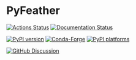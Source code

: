 # PyFeather

[![Actions Status][actions-badge]][actions-link]
[![Documentation Status][rtd-badge]][rtd-link]

[![PyPI version][pypi-version]][pypi-link]
[![Conda-Forge][conda-badge]][conda-link]
[![PyPI platforms][pypi-platforms]][pypi-link]

[![GitHub Discussion][github-discussions-badge]][github-discussions-link]

<!-- SPHINX-START -->

<!-- prettier-ignore-start -->
[actions-badge]:            https://github.com/AlecThomson/PyFeather/workflows/CI/badge.svg
[actions-link]:             https://github.com/AlecThomson/PyFeather/actions
[conda-badge]:              https://img.shields.io/conda/vn/conda-forge/PyFeather
[conda-link]:               https://github.com/conda-forge/PyFeather-feedstock
[github-discussions-badge]: https://img.shields.io/static/v1?label=Discussions&message=Ask&color=blue&logo=github
[github-discussions-link]:  https://github.com/AlecThomson/PyFeather/discussions
[pypi-link]:                https://pypi.org/project/PyFeather/
[pypi-platforms]:           https://img.shields.io/pypi/pyversions/PyFeather
[pypi-version]:             https://img.shields.io/pypi/v/PyFeather
[rtd-badge]:                https://readthedocs.org/projects/PyFeather/badge/?version=latest
[rtd-link]:                 https://PyFeather.readthedocs.io/en/latest/?badge=latest

<!-- prettier-ignore-end -->
